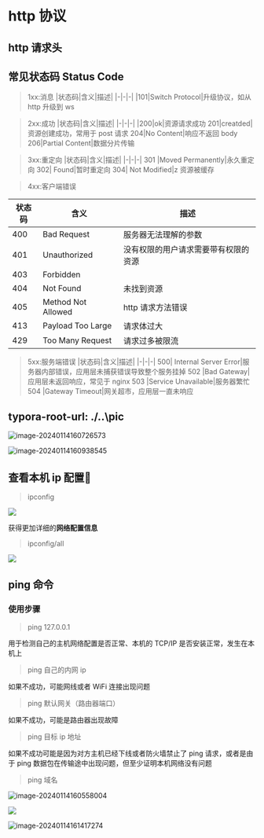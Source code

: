 # http 协议

## http 请求头

## 常见状态码 Status Code

> 1xx:消息
> |状态码|含义|描述|
> |-|-|-|
> |101|Switch Protocol|升级协议，如从 http 升级到 ws

> 2xx:成功
> |状态码|含义|描述|
> |-|-|-|
> |200|ok|资源请求成功
> 201|creatded|资源创建成功，常用于 post 请求
> 204|No Content|响应不返回 body
> 206|Partial Content|数据分片传输

> 3xx:重定向
> |状态码|含义|描述|
> |-|-|-|
> 301 |Moved Permanently|永久重定向
> 302| Found|暂时重定向
> 304| Not Modified|z 资源被缓存

> 4xx:客户端错误

| 状态码 | 含义               | 描述                                 |
| ------ | ------------------ | ------------------------------------ |
| 400    | Bad Request        | 服务器无法理解的参数                 |
| 401    | Unauthorized       | 没有权限的用户请求需要带有权限的资源 |
| 403    | Forbidden          |
| 404    | Not Found          | 未找到资源                           |
| 405    | Method Not Allowed | http 请求方法错误                    |
| 413    | Payload Too Large  | 请求体过大                           |
| 429    | Too Many Request   | 请求过多被限流                       |

> 5xx:服务端错误
> |状态码|含义|描述|
> |-|-|-|
> 500| Internal Server Error|服务器内部错误，应用层未捕获错误导致整个服务挂掉
> 502 |Bad Gateway|应用层未返回响应，常见于 nginx
> 503 |Service Unavailable|服务器繁忙
> 504 |Gateway Timeout|网关超市，应用层一直未响应

## typora-root-url: ./..\pic

![image-20240114160726573](/C:/Users/wqf123/AppData/Roaming/Typora/typora-user-images/image-20240114160726573.png)

![image-20240114160938545](/../notebook_final/${pic}/image-20240114160938545.png)

## 查看本机 ip 配置:elephant:

> ipconfig

<img src="../pic/ipconfig命令返回.png">

获得更加详细的**网络配置信息**

> ipconfig/all

<img src="../pic/ipconfig all命令返回.png">

## ping 命令

### 使用步骤

> ping 127.0.0.1

用于检测自己的主机网络配置是否正常、本机的 TCP/IP 是否安装正常，发生在本机上

> ping 自己的内网 ip

如果不成功，可能网线或者 WiFi 连接出现问题

> ping 默认网关（路由器端口）

如果不成功，可能是路由器出现故障

> ping 目标 ip 地址

如果不成功可能是因为对方主机已经下线或者防火墙禁止了 ping 请求，或者是由于 ping 数据包在传输途中出现问题，但至少证明本机网络没有问题

> ping 域名

![image-20240114160558004](/image-20240114160558004.png)

<img src="./pic/linux.png">

![image-20240114161417274](/../notebook_final/pic/image-20240114161417274.png)
